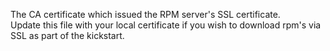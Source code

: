 The CA certificate which issued the RPM server's SSL certificate.    
Update this file with your local certificate if you wish to download rpm's via SSL as part of the kickstart.